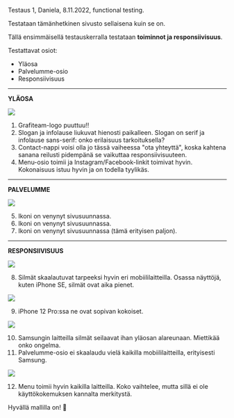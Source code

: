 Testaus 1, Daniela, 8.11.2022, functional testing.

Testataan tämänhetkinen sivusto sellaisena kuin se on. 

Tällä ensimmäisellä testauskerralla testataan **toiminnot ja responsiivisuus**.

Testattavat osiot:
- Yläosa
- Palvelumme-osio
- Responsiivisuus


____________________________________________


**YLÄOSA**


![](https://gitlab.labranet.jamk.fi/AC8393/grafiteam-projekti/-/raw/master/dokumentit/50-Testaushallinta/testauskuvat/grafiteam_testaus_ylaosa.jpg)

1. Grafiteam-logo puuttuu!!
2. Slogan ja infolause liukuvat hienosti paikalleen. Slogan on serif ja infolause sans-serif: onko erilaisuus tarkoituksella?
3. Contact-nappi voisi olla jo tässä vaiheessa "ota yhteyttä", koska kahtena sanana reilusti pidempänä se vaikuttaa responsiivisuuteen.
4. Menu-osio toimii ja Instagram/Facebook-linkit toimivat hyvin. Kokonaisuus istuu hyvin ja on todella tyylikäs.


_____________________________________________


**PALVELUMME**


![](https://gitlab.labranet.jamk.fi/AC8393/grafiteam-projekti/-/raw/master/dokumentit/50-Testaushallinta/testauskuvat/grafiteam_testaus_palvelumme.jpg)

5. Ikoni on venynyt sivusuunnassa.
6. Ikoni on venynyt sivusuunnassa.
7. Ikoni on venynyt sivusuunnassa (tämä erityisen paljon).


____________________________________________


**RESPONSIIVISUUS**


![](https://gitlab.labranet.jamk.fi/AC8393/grafiteam-projekti/-/raw/master/dokumentit/50-Testaushallinta/testauskuvat/grafiteam_testaus_iphoneSE.jpg)

8. Silmät skaalautuvat tarpeeksi hyvin eri mobiililaitteilla. Osassa näyttöjä, kuten iPhone SE, silmät ovat aika pienet.

![](https://gitlab.labranet.jamk.fi/AC8393/grafiteam-projekti/-/raw/master/dokumentit/50-Testaushallinta/testauskuvat/grafiteam_testaus_iphone12Pro.jpg)

9. iPhone 12 Pro:ssa ne ovat sopivan kokoiset.

![](https://gitlab.labranet.jamk.fi/AC8393/grafiteam-projekti/-/raw/master/dokumentit/50-Testaushallinta/testauskuvat/grafiteam_testaus_samsungGalaxyS8.jpg)

10. Samsungin laitteilla silmät seilaavat ihan yläosan alareunaan. Miettikää onko ongelma.
11. Palvelumme-osio ei skaalaudu vielä kaikilla mobiililaitteilla, erityisesti Samsung.

![](https://gitlab.labranet.jamk.fi/AC8393/grafiteam-projekti/-/raw/master/dokumentit/50-Testaushallinta/testauskuvat/grafiteam_testaus_menuiPhone12.jpg)

12. Menu toimii hyvin kaikilla laitteilla. Koko vaihtelee, mutta sillä ei ole käyttökokemuksen kannalta merkitystä.

Hyvällä mallilla on! 🦄



